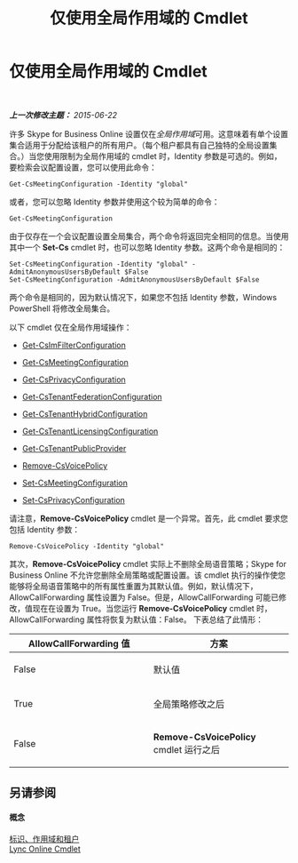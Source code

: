 ﻿---
title: 仅使用全局作用域的 Cmdlet
TOCTitle: 仅使用全局作用域的 Cmdlet
ms:assetid: 0ffd3bc9-a6a1-4c2e-8d52-e599acc49d2d
ms:mtpsurl: https://technet.microsoft.com/zh-cn/library/Dn362771(v=OCS.15)
ms:contentKeyID: 56271118
ms.date: 06/02/2017
mtps_version: v=OCS.15
ms.translationtype: HT
---

# 仅使用全局作用域的 Cmdlet

 

_**上一次修改主题：** 2015-06-22_

许多 Skype for Business Online 设置仅在*全局作用域*可用。这意味着有单个设置集合适用于分配给该租户的所有用户。（每个租户都具有自己独特的全局设置集合。）当您使用限制为全局作用域的 cmdlet 时，Identity 参数是可选的。例如，要检索会议配置设置，您可以使用此命令：

    Get-CsMeetingConfiguration -Identity "global"

或者，您可以忽略 Identity 参数并使用这个较为简单的命令：

    Get-CsMeetingConfiguration

由于仅存在一个会议配置设置全局集合，两个命令将返回完全相同的信息。当使用其中一个 **Set-Cs** cmdlet 时，也可以忽略 Identity 参数。这两个命令是相同的：

    Set-CsMeetingConfiguration -Identity "global" -AdmitAnonymousUsersByDefault $False
    Set-CsMeetingConfiguration -AdmitAnonymousUsersByDefault $False

两个命令是相同的，因为默认情况下，如果您不包括 Identity 参数，Windows PowerShell 将修改全局集合。

以下 cmdlet 仅在全局作用域操作：

  - [Get-CsImFilterConfiguration](https://docs.microsoft.com/en-us/powershell/module/skype/Get-CsImFilterConfiguration)

  - [Get-CsMeetingConfiguration](get-csmeetingconfiguration.md)

  - [Get-CsPrivacyConfiguration](https://docs.microsoft.com/en-us/powershell/module/skype/Get-CsPrivacyConfiguration)

  - [Get-CsTenantFederationConfiguration](get-cstenantfederationconfiguration.md)

  - [Get-CsTenantHybridConfiguration](get-cstenanthybridconfiguration.md)

  - [Get-CsTenantLicensingConfiguration](get-cstenantlicensingconfiguration.md)

  - [Get-CsTenantPublicProvider](get-cstenantpublicprovider.md)

  - [Remove-CsVoicePolicy](remove-csvoicepolicy.md)

  - [Set-CsMeetingConfiguration](set-csmeetingconfiguration.md)

  - [Set-CsPrivacyConfiguration](https://docs.microsoft.com/en-us/powershell/module/skype/Set-CsPrivacyConfiguration)

请注意，**Remove-CsVoicePolicy** cmdlet 是一个异常。首先，此 cmdlet 要求您包括 Identity 参数：

    Remove-CsVoicePolicy -Identity "global"

其次，**Remove-CsVoicePolicy** cmdlet 实际上不删除全局语音策略；Skype for Business Online 不允许您删除全局策略或配置设置。该 cmdlet 执行的操作使您能够将全局语音策略中的所有属性重置为其默认值。例如，默认情况下，AllowCallForwarding 属性设置为 False。但是，AllowCallForwarding 可能已修改，值现在在设置为 True。当您运行 **Remove-CsVoicePolicy** cmdlet 时，AllowCallForwarding 属性将恢复为默认值：False。 下表总结了此情形：


<table>
<colgroup>
<col style="width: 50%" />
<col style="width: 50%" />
</colgroup>
<thead>
<tr class="header">
<th>AllowCallForwarding 值</th>
<th>方案</th>
</tr>
</thead>
<tbody>
<tr class="odd">
<td><p>False</p></td>
<td><p>默认值</p></td>
</tr>
<tr class="even">
<td><p>True</p></td>
<td><p>全局策略修改之后</p></td>
</tr>
<tr class="odd">
<td><p>False</p></td>
<td><p><strong>Remove-CsVoicePolicy</strong> cmdlet 运行之后</p></td>
</tr>
</tbody>
</table>


## 另请参阅

#### 概念

[标识、作用域和租户](identities-scopes-and-tenants-in-skype-for-business-online.md)  
[Lync Online Cmdlet](the-skype-for-business-online-cmdlets.md)

